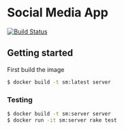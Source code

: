 # Social Media App
[![Build Status](https://travis-ci.com/amirasaad/rails-social-media.svg?branch=dev)](https://travis-ci.com/amirasaad/rails-social-media)
## Getting started
First build the image
```bash
$ docker build -t sm:latest server
```

### Testing

```bash
$ docker build -t sm:server server
$ docker run -it sm:server rake test
```